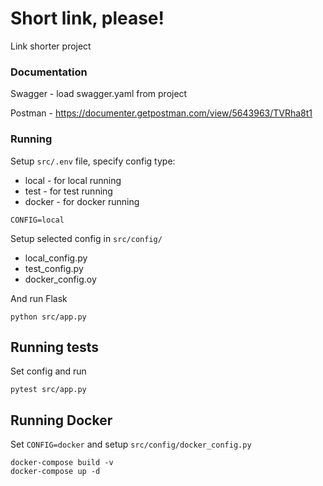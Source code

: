# Short link, please!

Link shorter project

### Documentation
Swagger - load swagger.yaml from project

Postman - https://documenter.getpostman.com/view/5643963/TVRha8t1

### Running

Setup ``src/.env`` file, specify config type:
    
- local - for local running
- test - for test running
- docker - for docker running

```
CONFIG=local
```

Setup selected config in ``src/config/``

- local_config.py
- test_config.py
- docker_config.oy

And run Flask

```
python src/app.py
```

## Running tests

Set config and run

```
pytest src/app.py
```

## Running Docker

Set ``CONFIG=docker`` and setup ``src/config/docker_config.py``

```
docker-compose build -v
docker-compose up -d
```